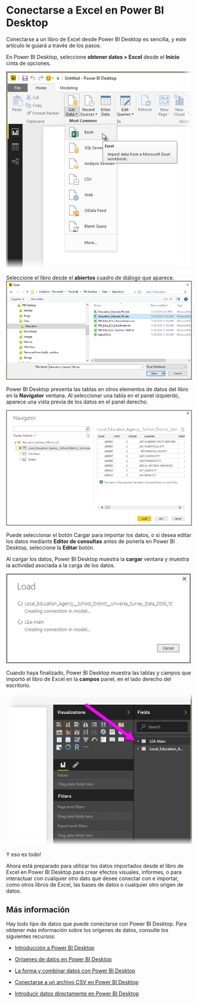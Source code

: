 <properties
   pageTitle="Conectarse a Excel en Power BI Desktop"
   description="Conectarse a y utilizar los datos de libro de Excel en Power BI Desktop fácilmente"
   services="powerbi"
   documentationCenter=""
   authors="davidiseminger"
   manager="mblythe"
   backup=""
   editor=""
   tags=""
   qualityFocus="no"
   qualityDate=""/>

<tags
   ms.service="powerbi"
   ms.devlang="NA"
   ms.topic="article"
   ms.tgt_pltfrm="NA"
   ms.workload="powerbi"
   ms.date="09/29/2016"
   ms.author="davidi"/>

# Conectarse a Excel en Power BI Desktop

Conectarse a un libro de Excel desde Power BI Desktop es sencilla, y este artículo le guiará a través de los pasos.

En Power BI Desktop, seleccione **obtener datos > Excel** desde el **Inicio** cinta de opciones.


![](media/powerbi-desktop-connect-excel/connect_to_Excel_1.png)

Seleccione el libro desde el **abiertos** cuadro de diálogo que aparece.
![](media/powerbi-desktop-connect-excel/connect_to_Excel_2.png)

Power BI Desktop presenta las tablas en otros elementos de datos del libro en la **Navigator** ventana. Al seleccionar una tabla en el panel izquierdo, aparece una vista previa de los datos en el panel derecho.

![](media/powerbi-desktop-connect-excel/connect_to_Excel_3.png)

Puede seleccionar el botón Cargar para importar los datos, o si desea editar los datos mediante **Editor de consultas** antes de ponerla en Power BI Desktop, seleccione la **Editar** botón.

Al cargar los datos, Power BI Desktop muestra la **cargar** ventana y muestra la actividad asociada a la carga de los datos.  

![](media/powerbi-desktop-connect-excel/connect_to_Excel_4.png)

Cuando haya finalizado, Power BI Desktop muestra las tablas y campos que importó el libro de Excel en la **campos** panel, en el lado derecho del escritorio.

![](media/powerbi-desktop-connect-excel/connect_to_Excel_5.png)

Y eso es todo!

Ahora está preparado para utilizar los datos importados desde el libro de Excel en Power BI Desktop para crear efectos visuales, informes, o para interactuar con cualquier otro dato que desee conectar con e importar, como otros libros de Excel, las bases de datos o cualquier otro origen de datos.


## Más información

﻿Hay todo tipo de datos que puede conectarse con Power BI Desktop. Para obtener más información sobre los orígenes de datos, consulte los siguientes recursos:

-   [Introducción a Power BI Desktop](powerbi-desktop-getting-started.md)

-   [Orígenes de datos en Power BI Desktop](powerbi-desktop-data-sources.md)

-   [La forma y combinar datos con Power BI Desktop](powerbi-desktop-shape-and-combine-data.md)

-   [Conectarse a un archivo CSV en Power BI Desktop](powerbi-desktop-connect-csv.md)   

-   [Introducir datos directamente en Power BI Desktop](powerbi-desktop-enter-data-directly-into-desktop.md)   
